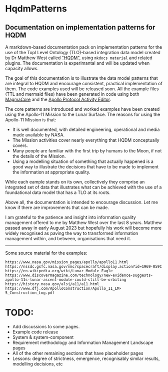 # HqdmPatterns
## Documentation on implementation patterns for HQDM

A markdown-based documentation pack on implementation patterns for the use of the Topl Level Ontology (TLO)-based integration data model created by Dr Matthew West called ["HQDM"](https://www.oreilly.com/library/view/developing-high-quality/9780123751065/), using ```mkdocs material``` and related plugins.  The documentation is experimantal and will be updated when capacity allows.

The goal of this documentation is to illustrate the data model patterns that are integral to HQDM and encourage consistent, practical implementation of them.  The code examples used will be released soon.  All the example files (TTL and mermaid files) have been generated in code using both [MagmaCore](https://github.com/ClimbingAl/MagmaCore) and the [Apollo Protocol Activity Editor](https://apollo-protocol.github.io/4d-activity-editor/).

The core patterns are introduced and worked examples have been created using the Apollo-11 Mission to the Lunar Surface.  The reasons for using the Apollo-11 Mission is that:

- It is well documented, with detailed engineering, operational and media made available by NASA.
- The Mission activities cover nearly everything that HQDM conceptually covers.
- Many people are familiar with the first trip by humans to the Moon, if not the details of the Mission.
- Using a modelling situation of something that actually happened is a good way to illustrate the decisions that have to be made to implement the information at appropriate quality.

While each eample stands on its own, collectively they comprise an integrated set of data that illustrates what can be achieved with the use of a foundational data model that has a TLO at its roots.

Above all, the documentation is intended to encourage discussion.  Let me know if there are improvements that can be made.

I am grateful to the patience and insight into information quality management offered to me by Matthew West over the last 8 years.  Matthew passed away in early August 2023 but hopefully his work will become more widely recognised as paving the way to transformed information management within, and between, organisations that need it.

--------------------------------------------------------------

Some source material for the examples:

    https://www.nasa.gov/mission_pages/apollo/apollo11.html
    https://nssdc.gsfc.nasa.gov/nmc/spacecraft/display.action?id=1969-059C
    https://en.wikipedia.org/wiki/Lunar_Module_Eagle
    https://www.discovermagazine.com/technology/new-evidence-suggests-apollo-11s-lunar-ascent-module-could-still-be-orbiting
    https://history.nasa.gov/alsj/a11/a11.html
    https://www.dfj.com/ApolloConstruction/Apollo_11_LM-5_Construction_Log.pdf


# TODO:
- Add discussions to some pages.
- Example code release
- System & system-component
- Requirement methodology and Information Management Landscape pages
- All of the other remaining sections that have placeholder pages
- Lessons: degree of strictness, emergence, recognisably similar results, modelling decisions, etc
